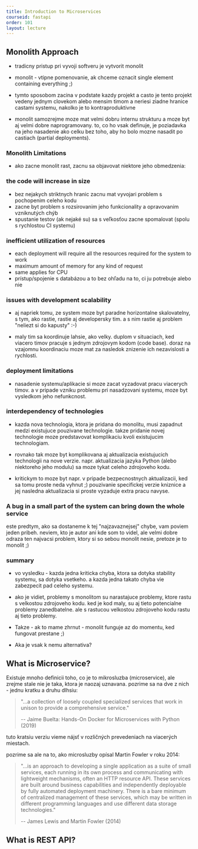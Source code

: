 ```yaml
---
title: Introduction to Microservices
courseid: fastapi
order: 101
layout: lecture
---
```


## Monolith Approach

* tradicny pristup pri vyvoji softveru je vytvorit monolit

* monolit - vtipne pomenovanie, ak chceme oznacit single element containing everything ;)

* tymto sposobom zacina v podstate kazdy projekt a casto je tento projekt vedeny jednym clovekom alebo mensim timom a neriesi ziadne hranice castami systemu, nakolko je to kontraproduktivne

* monolit samozrejme moze mat velmi dobru internu strukturu a moze byt aj velmi dobre naprogramovany. to, co ho vsak definuje, je poziadavka na jeho nasadenie ako celku bez toho, aby ho bolo mozne nasadit po castiach (partial deployments).

### Monolith Limitations

* ako zacne monolit rast, zacnu sa objavovat niektore jeho obmedzenia:

### the code will increase in size

* bez nejakych striktnych hranic zacnu mat vyvojari problem s pochopenim celeho kodu
* zacne byt problem s rozsirovanim jeho funkcionality a opravovanim vzniknutých chýb
* spustanie testov (ak nejaké su) sa s veľkosťou zacne spomalovat (spolu s rychlostou CI systemu)


### inefficient utilization of resources

* each deployment will require all the resources required for the system to work
* maximum amount of memory for any kind of request
* same applies for CPU
* prístup/spojenie s databázou a to bez ohľadu na to, ci ju potrebuje alebo nie


### issues with development scalability

* aj napriek tomu, ze system moze byt paradne horizontalne skalovatelny, s tym, ako rastie, rastie aj developersky tim. a s nim rastie aj problem "neliezt si do kapusty" :-) 

* maly tim sa koordinuje lahsie, ako velky. duplom v situaciach, ked viacero timov pracuje s jednym zdrojovym kodom (code base). doraz na vzajomnu koordinaciu moze mat za nasledok znizenie ich nezavislosti a rychlosti.


### deployment limitations

* nasadenie systemu/aplikacie si moze zacat vyzadovat pracu viacerych timov. a v pripade vzniku problemu pri nasadzovani systemu, moze byt vysledkom jeho nefunkcnost.


### interdependency of technologies

* kazda nova technologia, ktora je pridana do monolitu, musi zapadnut medzi existujuce pouzivane technologie. takze pridanie novej technologie moze predstavovat komplikaciu kvoli existujucim technologiam.

* rovnako tak moze byt komplikovana aj aktualizacia existujucich technologii na nove verzie. napr. aktualizacia jazyka Python (alebo niektoreho jeho modulu) sa moze tykat celeho zdrojoveho kodu.

* kritickym to moze byt napr. v pripade bezpecnostnych aktualizacii, ked sa tomu proste neda vyhnut ;) pouzivanie specifickej verzie kniznice a jej nasledna aktualizacia si proste vyzaduje extra pracu navyse.


### A bug in a small part of the system can bring down the whole service

este predtym, ako sa dostaneme k tej "najzavaznejsej" chybe, vam poviem jeden pribeh. neviem, kto je autor ani kde som to videl, ale velmi dobre odraza ten najvacsi problem, ktory si so sebou monolit nesie, pretoze je to monolit ;)


### summary

* vo vysledku - kazda jedna kriticka chyba, ktora sa dotyka stability systemu, sa dotyka vsetkeho. a kazda jedna takato chyba vie zabezpecit pad celeho systemu.

* ako je vidiet, problemy s monolitom su narastajuce problemy, ktore rastu s velkostou zdrojoveho kodu. ked je kod maly, su aj tieto potencialne problemy zanedbatelne. ale s rastucou velkostou zdrojoveho kodu rastu aj tieto problemy.

* Takze - ak to mame zhrnut - monolit funguje az do momentu, ked fungovat prestane ;)

* Aka je vsak k nemu alternativa?


## What is Microservice?

Existuje mnoho definicii toho, co je to mikrosluzba (microservice), ale zrejme stale nie je taka, ktora je naozaj uznavana. pozrime sa na dve z nich - jednu kratku a druhu dlhsiu:

> "...a collection of loosely coupled specialized services that work in unison to provide a comprehensive service."
>
> -- Jaime Buelta: Hands-On Docker for Microservices with Python (2019)

tuto kratsiu verziu vieme nájsť v rozličných prevedeniach na viacerých miestach.

pozrime sa ale na to, ako microsluzby opísal Martin Fowler v roku 2014:

> "...is an approach to developing a single application as a suite of small services, each running in its own process and communicating with lightweight mechanisms, often an HTTP resource API. These services are built around business capabilities and independently deployable by fully automated deployment machinery. There is a bare minimum of centralized management of these services, which may be written in different programming languages and use different data storage technologies."
>
> -- James Lewis and Martin Fowler (2014)


## What is REST API?
